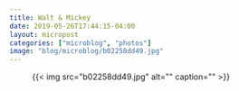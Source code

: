```yaml
---
title: Walt & Mickey
date: 2019-05-26T17:44:15-04:00
layout: micropost
categories: ["microblog", "photos"]
image: "blog/microblog/b02258dd49.jpg"
---
```


<figure class="photo">
  {{< img src="b02258dd49.jpg" alt="" caption="" >}}

</figure>



